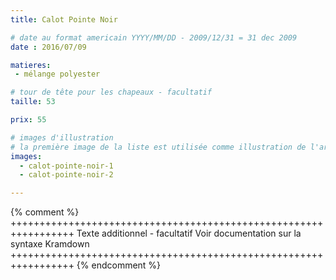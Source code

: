 ```yaml
---
title: Calot Pointe Noir

# date au format americain YYYY/MM/DD - 2009/12/31 = 31 dec 2009
date : 2016/07/09

matieres:
 - mélange polyester

# tour de tête pour les chapeaux - facultatif
taille: 53

prix: 55

# images d'illustration
# la première image de la liste est utilisée comme illustration de l'article dans les pages de listing.
images:
  - calot-pointe-noir-1
  - calot-pointe-noir-2

---
```

{% comment %} +++++++++++++++++++++++++++++++++++++++++++++++++++++++++++++++++
              Texte additionnel - facultatif
              Voir documentation sur la syntaxe Kramdown
+++++++++++++++++++++++++++++++++++++++++++++++++++++++++++++++++ {% endcomment %}
